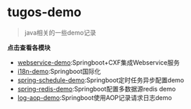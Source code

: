 # tugos-demo

>java相关的一些demo记录

**点击查看各模块**

- [webservice-demo](/webservice-demo):Springboot+CXF集成Webservice服务
- [i18n-demo](/i18n-demo):Springboot国际化
- [spring-schedule-demo](/spring-schedule-demo):Springboot定时任务异步配置demo
- [spring-redis-demo](/spring-redis-demo):Springboot配置多数据源redis demo
- [log-aop-demo](/log-aop-demo):Springboot使用AOP记录请求日志demo

